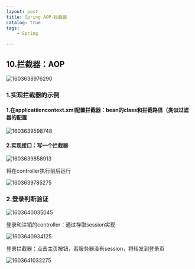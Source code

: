 ```yaml
---
layout: post
title: Spring AOP-拦截器
catalog: true
tags:
    - Spring

---
```




## 10.拦截器：AOP

![1603638976290](https://gitee.com/chrisxyq/picgo/raw/master/img/1603638976290.png)

### 1.实现拦截器的示例

#### 1.在applicatiioncontext.xml配置拦截器：bean的class和拦截路径（类似过滤器的配置

![1603639598748](https://gitee.com/chrisxyq/picgo/raw/master/img/1603639598748.png)

#### 2.实现接口：写一个拦截器

![1603639858913](https://gitee.com/chrisxyq/picgo/raw/master/img/1603639858913.png)

将在controller执行前后运行

![1603639785275](https://gitee.com/chrisxyq/picgo/raw/master/img/1603639785275.png)

### 2.登录判断验证

![1603640035045](https://gitee.com/chrisxyq/picgo/raw/master/img/1603640035045.png)

登录和注销的controller：通过存取session实现

![1603640934125](https://gitee.com/chrisxyq/picgo/raw/master/img/1603640934125.png)

登录拦截器：点击主页按钮，若服务器没有session，将转发到登录页

![1603641032275](https://gitee.com/chrisxyq/picgo/raw/master/img/1603641032275.png)

